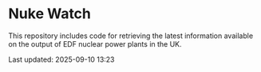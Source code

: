 # Nuke Watch

This repository includes code for retrieving the latest information available on the output of EDF nuclear power plants in the UK.

Last updated: 2025-09-10 13:23